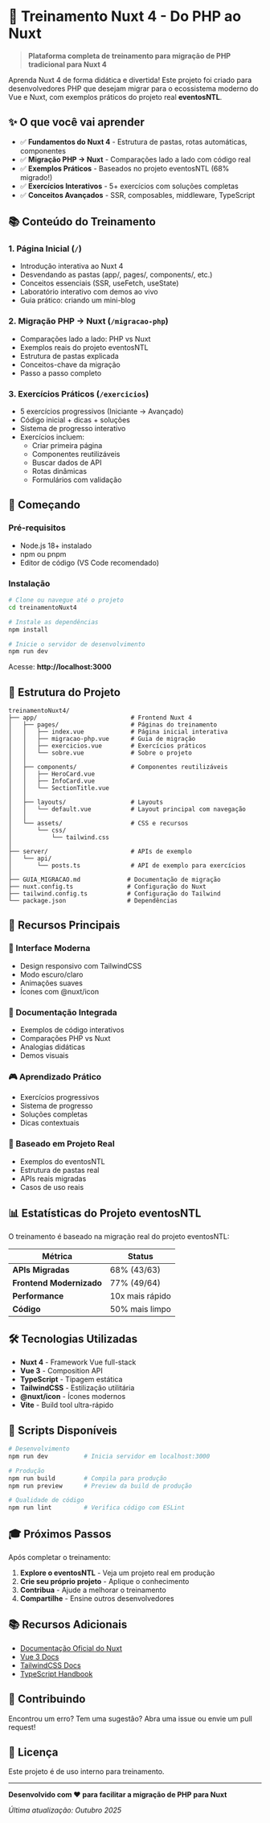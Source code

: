 # 🚀 Treinamento Nuxt 4 - Do PHP ao Nuxt

> **Plataforma completa de treinamento para migração de PHP tradicional para Nuxt 4**

Aprenda Nuxt 4 de forma didática e divertida! Este projeto foi criado para desenvolvedores PHP que desejam migrar para o ecossistema moderno do Vue e Nuxt, com exemplos práticos do projeto real **eventosNTL**.

## ✨ O que você vai aprender

- ✅ **Fundamentos do Nuxt 4** - Estrutura de pastas, rotas automáticas, componentes
- ✅ **Migração PHP → Nuxt** - Comparações lado a lado com código real
- ✅ **Exemplos Práticos** - Baseados no projeto eventosNTL (68% migrado!)
- ✅ **Exercícios Interativos** - 5+ exercícios com soluções completas
- ✅ **Conceitos Avançados** - SSR, composables, middleware, TypeScript

## 📚 Conteúdo do Treinamento

### 1. **Página Inicial** (`/`)
- Introdução interativa ao Nuxt 4
- Desvendando as pastas (app/, pages/, components/, etc.)
- Conceitos essenciais (SSR, useFetch, useState)
- Laboratório interativo com demos ao vivo
- Guia prático: criando um mini-blog

### 2. **Migração PHP → Nuxt** (`/migracao-php`)
- Comparações lado a lado: PHP vs Nuxt
- Exemplos reais do projeto eventosNTL
- Estrutura de pastas explicada
- Conceitos-chave da migração
- Passo a passo completo

### 3. **Exercícios Práticos** (`/exercicios`)
- 5 exercícios progressivos (Iniciante → Avançado)
- Código inicial + dicas + soluções
- Sistema de progresso interativo
- Exercícios incluem:
  - Criar primeira página
  - Componentes reutilizáveis
  - Buscar dados de API
  - Rotas dinâmicas
  - Formulários com validação

## 🚀 Começando

### Pré-requisitos
- Node.js 18+ instalado
- npm ou pnpm
- Editor de código (VS Code recomendado)

### Instalação

```bash
# Clone ou navegue até o projeto
cd treinamentoNuxt4

# Instale as dependências
npm install

# Inicie o servidor de desenvolvimento
npm run dev
```

Acesse: **http://localhost:3000**

## 📁 Estrutura do Projeto

```
treinamentoNuxt4/
├── app/                          # Frontend Nuxt 4
│   ├── pages/                    # Páginas do treinamento
│   │   ├── index.vue             # Página inicial interativa
│   │   ├── migracao-php.vue      # Guia de migração
│   │   ├── exercicios.vue        # Exercícios práticos
│   │   └── sobre.vue             # Sobre o projeto
│   │
│   ├── components/               # Componentes reutilizáveis
│   │   ├── HeroCard.vue
│   │   ├── InfoCard.vue
│   │   └── SectionTitle.vue
│   │
│   ├── layouts/                  # Layouts
│   │   └── default.vue           # Layout principal com navegação
│   │
│   └── assets/                   # CSS e recursos
│       └── css/
│           └── tailwind.css
│
├── server/                       # APIs de exemplo
│   └── api/
│       └── posts.ts              # API de exemplo para exercícios
│
├── GUIA_MIGRACAO.md             # Documentação de migração
├── nuxt.config.ts               # Configuração do Nuxt
├── tailwind.config.ts           # Configuração do Tailwind
└── package.json                 # Dependências

```

## 🎯 Recursos Principais

### 🎨 Interface Moderna
- Design responsivo com TailwindCSS
- Modo escuro/claro
- Animações suaves
- Ícones com @nuxt/icon

### 📖 Documentação Integrada
- Exemplos de código interativos
- Comparações PHP vs Nuxt
- Analogias didáticas
- Demos visuais

### 🎮 Aprendizado Prático
- Exercícios progressivos
- Sistema de progresso
- Soluções completas
- Dicas contextuais

### 🔗 Baseado em Projeto Real
- Exemplos do eventosNTL
- Estrutura de pastas real
- APIs reais migradas
- Casos de uso reais

## 📊 Estatísticas do Projeto eventosNTL

O treinamento é baseado na migração real do projeto eventosNTL:

| Métrica | Status |
|---------|--------|
| **APIs Migradas** | 68% (43/63) |
| **Frontend Modernizado** | 77% (49/64) |
| **Performance** | 10x mais rápido |
| **Código** | 50% mais limpo |

## 🛠️ Tecnologias Utilizadas

- **Nuxt 4** - Framework Vue full-stack
- **Vue 3** - Composition API
- **TypeScript** - Tipagem estática
- **TailwindCSS** - Estilização utilitária
- **@nuxt/icon** - Ícones modernos
- **Vite** - Build tool ultra-rápido

## 📝 Scripts Disponíveis

```bash
# Desenvolvimento
npm run dev          # Inicia servidor em localhost:3000

# Produção
npm run build        # Compila para produção
npm run preview      # Preview da build de produção

# Qualidade de código
npm run lint         # Verifica código com ESLint
```

## 🎓 Próximos Passos

Após completar o treinamento:

1. **Explore o eventosNTL** - Veja um projeto real em produção
2. **Crie seu próprio projeto** - Aplique o conhecimento
3. **Contribua** - Ajude a melhorar o treinamento
4. **Compartilhe** - Ensine outros desenvolvedores

## 📚 Recursos Adicionais

- [Documentação Oficial do Nuxt](https://nuxt.com/docs)
- [Vue 3 Docs](https://vuejs.org/)
- [TailwindCSS Docs](https://tailwindcss.com/docs)
- [TypeScript Handbook](https://www.typescriptlang.org/docs/)

## 🤝 Contribuindo

Encontrou um erro? Tem uma sugestão? Abra uma issue ou envie um pull request!

## 📄 Licença

Este projeto é de uso interno para treinamento.

---

**Desenvolvido com ❤️ para facilitar a migração de PHP para Nuxt**

*Última atualização: Outubro 2025*
